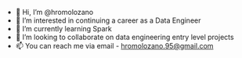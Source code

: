 - 👋 Hi, I’m @hromolozano
- 👀 I’m interested in continuing a career as a Data Engineer 
- 🌱 I’m currently learning Spark
- 💞️ I’m looking to collaborate on data engineering entry level projects
- 📫 You can reach me via email - hromolozano.95@gmail.com

<!---
hromolozano/hromolozano is a ✨ special ✨ repository because its `README.md` (this file) appears on your GitHub profile.
You can click the Preview link to take a look at your changes.
--->
